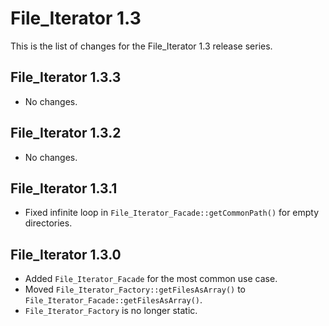 File_Iterator 1.3
=================

This is the list of changes for the File_Iterator 1.3 release series.

File_Iterator 1.3.3
-------------------

* No changes.

File_Iterator 1.3.2
-------------------

* No changes.

File_Iterator 1.3.1
-------------------

* Fixed infinite loop in `File_Iterator_Facade::getCommonPath()` for empty directories.

File_Iterator 1.3.0
-------------------

* Added `File_Iterator_Facade` for the most common use case.
* Moved `File_Iterator_Factory::getFilesAsArray()` to `File_Iterator_Facade::getFilesAsArray()`.
* `File_Iterator_Factory` is no longer static.
